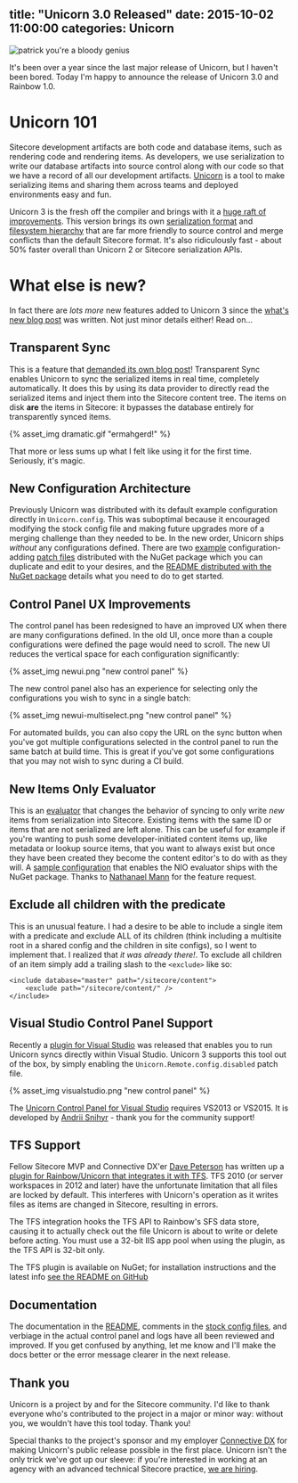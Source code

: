 title: "Unicorn 3.0 Released"
date: 2015-10-02 11:00:00
categories: Unicorn
---

![patrick you're a bloody genius](http://kamsar.net/index.php/2015/09/Unicorn-3-What-s-new/Unicorn_logo.png)

It's been over a year since the last major release of Unicorn, but I haven't been bored. Today I'm happy to announce the release of Unicorn 3.0 and Rainbow 1.0.

# Unicorn 101

Sitecore development artifacts are both code and database items, such as rendering code and rendering items. As developers, we use serialization to write our database artifacts into source control along with our code so that we have a record of all our development artifacts. [Unicorn](https://github.com/kamsar/Unicorn) is a tool to make serializing items and sharing them across teams and deployed environments easy and fun.

Unicorn 3 is the fresh off the compiler and brings with it a [huge raft of improvements](http://kamsar.net/index.php/2015/09/Unicorn-3-What-s-new/). This version brings its own [serialization format](http://kamsar.net/index.php/2015/07/Rethinking-the-Sitecore-Serialization-Format-Unicorn-3-Preview-part-1/) and [filesystem hierarchy](http://kamsar.net/index.php/2015/08/Reinventing-the-Serialization-File-System-Rainbow-Preview-Part-2/) that are far more friendly to source control and merge conflicts than the default Sitecore format. It's also ridiculously fast - about 50% faster overall than Unicorn 2 or Sitecore serialization APIs.

# What else is new?

In fact there are _lots more_ new features added to Unicorn 3 since the [what's new blog post](http://kamsar.net/index.php/2015/09/Unicorn-3-What-s-new/) was written. Not just minor details either! Read on...

## Transparent Sync
This is a feature that [demanded its own blog post](http://kamsar.net/index.php/2015/10/Unicorn-Introducing-Transparent-Sync/)! Transparent Sync enables Unicorn to sync the serialized items in real time, completely automatically. It does this by using its data provider to directly read the serialized items and inject them into the Sitecore content tree. The items on disk **are** the items in Sitecore: it bypasses the database entirely for transparently synced items.

{% asset_img dramatic.gif "ermahgerd!" %}

That more or less sums up what I felt like using it for the first time. Seriously, it's magic.

## New Configuration Architecture

Previously Unicorn was distributed with its default example configuration directly in `Unicorn.config`. This was suboptimal because it encouraged modifying the stock config file and making future upgrades more of a merging challenge than they needed to be. In the new order, Unicorn ships _without_ any configurations defined. There are two [example](https://github.com/kamsar/Unicorn/blob/master/src/Unicorn/Standard%20Config%20Files/Unicorn.Configs.Default.example) configuration-adding [patch files](https://github.com/kamsar/Unicorn/blob/master/src/Unicorn/Standard%20Config%20Files/Unicorn.Configs.NewItemsOnly.example) distributed with the NuGet package which you can duplicate and edit to your desires, and the [README distributed with the NuGet package](https://github.com/kamsar/Unicorn/blob/master/Build/Unicorn.nuget/readme.txt) details what you need to do to get started.

## Control Panel UX Improvements

The control panel has been redesigned to have an improved UX when there are many configurations defined. In the old UI, once more than a couple configurations were defined the page would need to scroll. The new UI reduces the vertical space for each configuration significantly:

{% asset_img newui.png "new control panel" %}

The new control panel also has an experience for selecting only the configurations you wish to sync in a single batch:

{% asset_img newui-multiselect.png "new control panel" %}

For automated builds, you can also copy the URL on the sync button when you've got multiple configurations selected in the control panel to run the same batch at build time. This is great if you've got some configurations that you may not wish to sync during a CI build.

## New Items Only Evaluator

This is an [evaluator](https://github.com/kamsar/Unicorn#evaluator) that changes the behavior of syncing to only write _new_ items from serialization into Sitecore. Existing items with the same ID or items that are not serialized are left alone. This can be useful for example if you're wanting to push some developer-initiated content items up, like metadata or lookup source items, that you want to always exist but once they have been created they become the content editor's to do with as they will. A [sample configuration](https://github.com/kamsar/Unicorn/blob/master/src/Unicorn/Standard%20Config%20Files/Unicorn.Configs.NewItemsOnly.example) that enables the NIO evaluator ships with the NuGet package. Thanks to [Nathanael Mann](https://twitter.com/cardinal252) for the feature request.

## Exclude all children with the predicate

This is an unusual feature. I had a desire to be able to include a single item with a predicate and exclude ALL of its children (think including a multisite root in a shared config and the children in site configs), so I went to implement that. I realized that _it was already there!_. To exclude all children of an item simply add a trailing slash to the `<exclude>` like so:

	<include database="master" path="/sitecore/content">
		<exclude path="/sitecore/content/" />
	</include>

## Visual Studio Control Panel Support

Recently a [plugin for Visual Studio](https://visualstudiogallery.msdn.microsoft.com/64439022-f470-422a-b663-fbb89aaf6e86) was released that enables you to run Unicorn syncs directly within Visual Studio. Unicorn 3 supports this tool out of the box, by simply enabling the `Unicorn.Remote.config.disabled` patch file. 

{% asset_img visualstudio.png "new control panel" %}

The [Unicorn Control Panel for Visual Studio](https://visualstudiogallery.msdn.microsoft.com/64439022-f470-422a-b663-fbb89aaf6e86) requires VS2013 or VS2015. It is developed by [Andrii Snihyr](https://twitter.com/berserkerdotnet) - thank you for the community support!

## TFS Support

Fellow Sitecore MVP and Connective DX'er [Dave Peterson](https://twitter.com/petersondave) has written up a [plugin for Rainbow/Unicorn that integrates it with TFS](https://github.com/PetersonDave/Rainbow.Tfs). TFS 2010 (or server workspaces in 2012 and later) have the unfortunate limitation that all files are locked by default. This interferes with Unicorn's operation as it writes files as items are changed in Sitecore, resulting in errors.

The TFS integration hooks the TFS API to Rainbow's SFS data store, causing it to actually check out the file Unicorn is about to write or delete before acting. You must use a 32-bit IIS app pool when using the plugin, as the TFS API is 32-bit only.

The TFS plugin is available on NuGet; for installation instructions and the latest info [see the README on GitHub](https://github.com/PetersonDave/Rainbow.Tfs/blob/master/README.md)

## Documentation

The documentation in the [README](https://github.com/kamsar/Unicorn/blob/master/README.md), comments in the [stock config files](https://github.com/kamsar/Unicorn/tree/master/src/Unicorn/Standard%20Config%20Files), and verbiage in the actual control panel and logs have all been reviewed and improved. If you get confused by anything, let me know and I'll make the docs better or the error message clearer in the next release.

## Thank you

Unicorn is a project by and for the Sitecore community. I'd like to thank everyone who's contributed to the project in a major or minor way: without you, we wouldn't have this tool today. Thank you!

Special thanks to the project's sponsor and my employer [Connective DX](https://www.connectivedx.com/) for making Unicorn's public release possible in the first place. Unicorn isn't the only trick we've got up our sleeve: if you're interested in working at an agency with an advanced technical Sitecore practice, [we are hiring](https://www.connectivedx.com/connect/careers).
